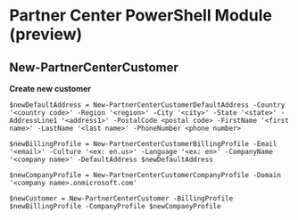 # Partner Center PowerShell Module (preview) #

## New-PartnerCenterCustomer ##

**Create new customer**

    $newDefaultAddress = New-PartnerCenterCustomerDefaultAddress -Country '<country code>' -Region '<region>' -City '<city>' -State '<state>' -AddressLine1 '<address1>' -PostalCode <postal code> -FirstName '<first name>' -LastName '<last name>' -PhoneNumber <phone number>

    $newBillingProfile = New-PartnerCenterCustomerBillingProfile -Email '<email>' -Culture '<ex: en.us>' -Language '<ex: en>' -CompanyName '<company name>' -DefaultAddress $newDefaultAddress

    $newCompanyProfile = New-PartnerCenterCustomerCompanyProfile -Domain '<company name>.onmicrosoft.com'

    $newCustomer = New-PartnerCenterCustomer -BillingProfile $newBillingProfile -CompanyProfile $newCompanyProfile
